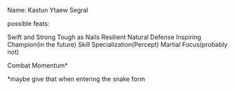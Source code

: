 Name: Kastun Ytaew Segral


possible feats:

Swift and Strong
Tough as Nails
Resilient
Natural Defense
Inspiring Champion(in the future)
Skill Specialization(Percept)
Martial Focus(probably not)

Combat Momentum* 

*maybe give that when entering the snake form